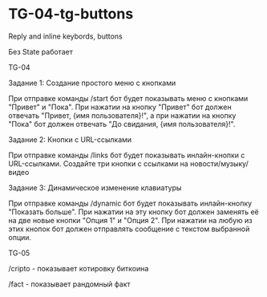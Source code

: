 # TG-04-tg-buttons
Reply and inline keybords, buttons

Без State работает

TG-04

Задание 1: Создание простого меню с кнопками

При отправке команды /start бот будет показывать меню с кнопками "Привет" и "Пока". 
При нажатии на кнопку "Привет" бот должен отвечать "Привет, {имя пользователя}!", 
а при нажатии на кнопку "Пока" бот должен отвечать "До свидания, {имя пользователя}!".

Задание 2: Кнопки с URL-ссылками

При отправке команды /links бот будет показывать инлайн-кнопки с URL-ссылками. 
Создайте три кнопки с ссылками на новости/музыку/видео

Задание 3: Динамическое изменение клавиатуры

При отправке команды /dynamic бот будет показывать инлайн-кнопку "Показать больше". 
При нажатии на эту кнопку бот должен заменять её на две новые кнопки "Опция 1" и
"Опция 2". При нажатии на любую из этих кнопок бот должен отправлять сообщение с
текстом выбранной опции.

TG-05

/cripto - показывает котировку биткоина

/fact - показывает рандомный факт
